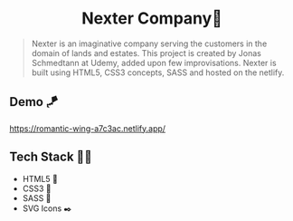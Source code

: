 <h1 align="center">Nexter Company🏢</h1>

> Nexter is an imaginative company serving the customers in the domain of lands and estates. This project is created by Jonas Schmedtann at Udemy, added upon few improvisations. Nexter is built using HTML5, CSS3 concepts, SASS and hosted on the netlify.

## Demo 🪁
https://romantic-wing-a7c3ac.netlify.app/

## Tech Stack 👨‍💻
- HTML5 📄
- CSS3 🍭
- SASS 🌈
- SVG Icons ✒️
